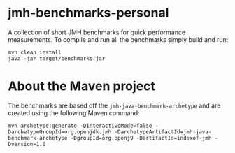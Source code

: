 # jmh-benchmarks-personal
A collection of short JMH benchmarks for quick performance measurements.
To compile and run all the benchmarks simply build and run:
```
mvn clean install
java -jar target/benchmarks.jar
```
# About the Maven project
The benchmarks are based off the `jmh-java-benchmark-archetype` and are created using the following Maven command:
```
mvn archetype:generate -DinteractiveMode=false -DarchetypeGroupId=org.openjdk.jmh -DarchetypeArtifactId=jmh-java-benchmark-archetype -DgroupId=org.openj9 -DartifactId=indexof-jmh -Dversion=1.0
```
